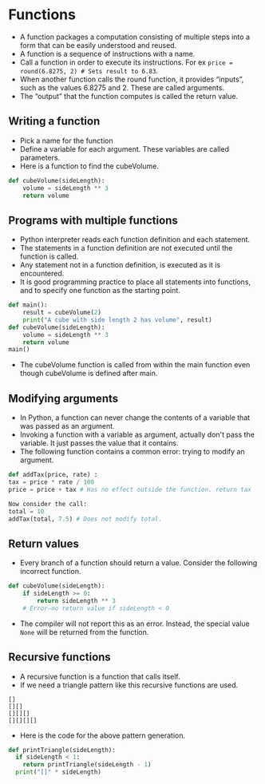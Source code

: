 # Functions

- A function packages a computation consisting of multiple steps into a form that 
  can be easily understood and reused.
- A function is a sequence of instructions with a name.
- Call a function in order to execute its instructions. For ex 
  `price = round(6.8275, 2) # Sets result to 6.83`.
- When another function calls the round function, it provides “inputs”,  
  such as the values 6.8275 and 2. These are called arguments.
- The “output” that the function computes is called the return value.

## Writing a function

- Pick a name for the function
- Define a variable for each argument. These variables are called parameters.
- Here is a function to find the cubeVolume.
````python
def cubeVolume(sideLength): 
    volume = sideLength ** 3
    return volume
````

## Programs with multiple functions

- Python interpreter reads each function definition and each statement. 
- The statements in a function definition are not executed until the function is called. 
- Any statement not in a function definition, is executed as it is encountered.
- It is good programming practice to place all statements into functions, 
  and to specify one function as the starting point.
````python
def main():
    result = cubeVolume(2)
    print("A cube with side length 2 has volume", result)
def cubeVolume(sideLength): 
    volume = sideLength ** 3 
    return volume
main()
````
- The cubeVolume function is called from within the main function even though 
  cubeVolume is defined after main.

## Modifying arguments

- In Python, a function can never change the contents of a variable that was passed as an argument.
- Invoking a function with a variable as argument, actually don't pass the variable. It just passes the value that it contains.
- The following function contains a common error: trying to modify an argument.
````python
def addTax(price, rate) :
tax = price * rate / 100
price = price + tax # Has no effect outside the function. return tax

Now consider the call:
total = 10
addTax(total, 7.5) # Does not modify total.
````

## Return values

- Every branch of a function should return a value. Consider the following incorrect
  function.
````python
def cubeVolume(sideLength): 
    if sideLength >= 0:
        return sideLength ** 3
    # Error—no return value if sideLength < 0
````
- The compiler will not report this as an error. Instead, the special value `None` 
  will be returned from the function.

## Recursive functions

- A recursive function is a function that calls itself.
- If we need a triangle pattern like this recursive functions are used.
````
[]
[][] 
[][][] 
[][][][]
````
- Here is the code for the above pattern generation.
````python
def printTriangle(sideLength): 
  if sideLength < 1: 
    return printTriangle(sideLength - 1) 
  print("[]" * sideLength)
````

